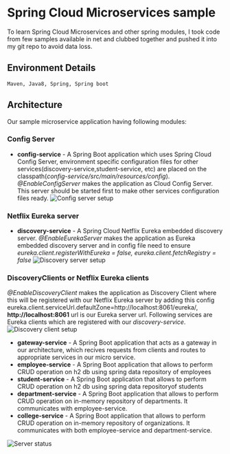# Spring Cloud Microservices sample
To learn Spring Cloud Microservices and other spring modules, I took code from few samples available in net and clubbed together and pushed it into my git repo to avoid data loss. 

## Environment Details
	Maven, Java8, Spring, Spring boot

## Architecture
Our sample microservice application having following modules:
### Config Server
- **config-service** - A Spring Boot application which uses Spring Cloud Config Server, environment specific configuration files for other services(discovery-service,student-service, etc) are placed on the classpath(*config-service/src/main/resources/config*). *@EnableConfigServer* makes the application as Cloud Config Server. This server should be started first to make other services configuration files ready.
<img src="https://github.com/prasath116/university-micro-service/blob/master/readme-images/ConfigServer.png" title="Config server setup"><br/>
### Netflix Eureka server
- **discovery-service** - A Spring Cloud Netflix Eureka embedded discovery server. *@EnableEurekaServer* makes the application as Eureka embedded discovery server and in config file need to ensure *eureka.client.registerWithEureka = false,    eureka.client.fetchRegistry = false*
<img src="https://github.com/prasath116/university-micro-service/blob/master/readme-images/DiscoveryServerConf.png" title="Discovery server setup"><br/>
### DiscoveryClients or Netflix Eureka clients
*@EnableDiscoveryClient* makes the application as Discovery Client where this will be registered with our Netflix Eureka server by adding this config eureka.client.serviceUrl.defaultZone=http://localhost:8061/eureka/, **http://localhost:8061** url is our Eureka server url. Following services are Eureka clients which are registered with our *discovery-service*.
<img src="https://github.com/prasath116/university-micro-service/blob/master/readme-images/DiscoveryClientConf.png" title="Discovery client setup"><br/>
- **gateway-service** - A Spring Boot application that acts as a gateway in our architecture, which recives requests from clients and routes to appropriate services in our micro service.
- **employee-service** -  A Spring Boot application that allows to perform CRUD operation on h2 db using spring data repository of employees
- **student-service** - A Spring Boot application that allows to perform CRUD operation on h2 db using spring data repositoryof students
- **department-service** -  A Spring Boot application that allows to perform CRUD operation on in-memory repository of departments. It communicates with employee-service. 
- **college-service** -  A Spring Boot application that allows to perform CRUD operation on in-memory repository of organizations. It communicates with both employee-service and department-service.

<img src="https://github.com/prasath116/university-micro-service/blob/master/readme-images/DiscoveryServer.png" title="Server status"><br/>
